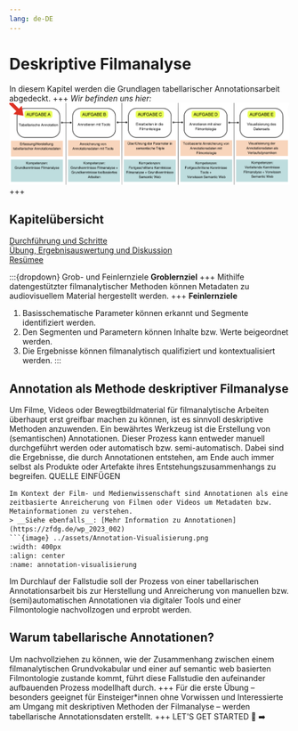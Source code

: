 ```yaml
---
lang: de-DE
---
```

# Deskriptive Filmanalyse
In diesem Kapitel werden die Grundlagen tabellarischer Annotationsarbeit abgedeckt.
+++
*Wir befinden uns hier:*
![Aufgabe 1](../assets/Aufgabenstruktur-01.png)
+++
## Kapitelübersicht

[Durchführung und Schritte](Aufgabe_A_UK-2) <br>
[Übung, Ergebnisauswertung und Diskussion](Aufgabe_A_UK-3) <br>
[Resümee](Aufgabe_A_UK-4)

:::{dropdown} Grob- und Feinlernziele
**Groblernziel**
+++
Mithilfe datengestützter filmanalytischer Methoden können Metadaten zu audiovisuellem Material hergestellt werden.
+++
**Feinlernziele**
1. Basisschematische Parameter können erkannt und Segmente identifiziert werden.
2. Den Segmenten und Parametern können Inhalte bzw. Werte beigeordnet werden.
3. Die Ergebnisse können filmanalytisch qualifiziert und kontextualisiert werden.
:::



## Annotation als Methode deskriptiver Filmanalyse
Um Filme, Videos oder Bewegtbildmaterial für filmanalytische Arbeiten überhaupt erst greifbar machen zu können, ist es sinnvoll deskriptive Methoden anzuwenden. Ein bewährtes Werkzeug ist die Erstellung von (semantischen) Annotationen. Dieser Prozess kann entweder manuell durchgeführt werden oder automatisch bzw. semi-automatisch. Dabei sind die Ergebnisse, die durch Annotationen entstehen, am Ende auch immer selbst als Produkte oder Artefakte ihres Entstehungszusammenhangs zu begreifen. QUELLE EINFÜGEN
```{note}
Im Kontext der Film- und Medienwissenschaft sind Annotationen als eine zeitbasierte Anreicherung von Filmen oder Videos um Metadaten bzw. Metainformationen zu verstehen.
> __Siehe ebenfalls__: [Mehr Information zu Annotationen](https://zfdg.de/wp_2023_002)
```{image} ../assets/Annotation-Visualisierung.png
:width: 400px
:align: center
:name: annotation-visualisierung
```

Im Durchlauf der Fallstudie soll der Prozess von einer tabellarischen Annotationsarbeit bis zur Herstellung und Anreicherung von manuellen bzw. (semi)automatischen Annotationen via digitaler Tools und einer Filmontologie nachvollzogen und erprobt werden. 
## Warum tabellarische Annotationen?
Um nachvollziehen zu können, wie der Zusammenhang zwischen einem filmanalytischen Grundvokabular und einer auf semantic web basierten Filmontologie zustande kommt, führt diese Fallstudie den aufeinander aufbauenden Prozess modellhaft durch. 
+++
Für die erste Übung – besonders geeignet für Einsteiger*innen ohne Vorwissen und Interessierte am Umgang mit deskriptiven Methoden der Filmanalyse –  werden tabellarische Annotationsdaten erstellt.
+++
LET'S GET STARTED 🚀 ➡️
